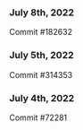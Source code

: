 ### July 8th, 2022

Commit #182632

### July 5th, 2022

Commit #314353


### July 4th, 2022

Commit #72281
